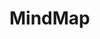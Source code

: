 # MindMap


<svg id="markmap-target" style="width: 100%; height: 75vh;"></svg>
<div id="markmap-source" hidden>

    # SzFMV


    ## Agile

    ### SCRUM

    #### Roles

    ##### Scrum Master

    - Developer Representative
    - Impediment handler
    - Facilitator
    - Ensures calm and uninterrupted working

    ##### Product Owner

    - Customer Representative
    - Creates PB
    - Prioritizese PB

    ##### Developer

    ##### Team

    - Self-organizing
    - Cross-functional

    #### Epic

    ##### User Story

    - Task

    #### Events

    ##### Sprint Planning

    ##### Daily Standup

    - 3 questions
    - TimeBox
    - Always on the same time and at the same place
    - Standing up

    ##### Backlog Grooming

    ###### Refinement of User Story DoD

    - SMART goals

    ###### Effort estimation

    ##### Retrospective

    ##### Demo

    ##### Sprint Review

    #### Artifacts

    - Sprint Backlog
    - Product Backlog
    - Sprint Goal
    - Definition of Done
    - Burndown Chart
    - Board

    ### Kanban

    - Continuous (not iterative)
    - No roles, no events
    - Board necessary - pick top right task

    ### Culture / Mindset

    #### Agile Manifesto

    - Agile Principles

    #### Iterative

    #### Change handling

    ### Waterfall / V-Model

    ### Business Value


    ## Clean Code

    ### Communication

    - understanding what it does

    ### Style Guideline

    #### Naming

    ##### Variables

    - Why?

    ##### Function

    - Short functions
    - Does one thing

    ##### Scope

    - Functions - one scope
    - Variables - Scope

    ### Self Documenting - No comments

    ### Code Smells

    - Long function
    - Too many parameters
    - God Class
    - Boolean parameter
    - Magic number
    - Circular dependency
    - Too complex (cyclomatic complexity)

    ### Refactoring

    - Box scout mantra


    ## Review

    ### What?

    - Requirement
    - Architecture
    - Design
    - Work events
    - Code
    - Everything
    - Work product - not the developer

    ### Why?

    - Avoid errors

    ### Who?

    - Anyone who's competent in the topic

    ### Levels

    #### Formal

    - Traceable
    - Documented
    - Rule Based

    ##### Type

    - Walkthrough
    - Inspection
    - Technical

    ##### Dedicated roles

    - Minute taker
    - Expert
    - Moderator

    #### Informal

    - Over the shoulder
    - Pair Programming

    ### Finding

    #### Severe / Major

    - must be changed

    #### Suggestion / Minor

    - may be changed

    #### Question

    - WTF?

    #### Action

    - Ignore
    - Fix
    - Answer
    - Explain
    - Promote

    ### Debug Ducky


    ## Legacy Code

    ### SOLID

    #### Design Principles

    - **S**ingle Responsibility
    - **O**pen-closed
    - **L**iskov's Substitution
    - **I**nterface Segregation
    - **D**ependency Inversion

    ### Code without tests

    - Gets better or worse?

    ### Sprout

    - method
    - class

    ### Avoid, rewrite

    ### Legacy Code Dilemma

    - Can't change the code without adding tests
    - Have to change the code to add tests

    ### Seams

    - Change the behaviour without changing the code
    - Object Seam
    - Linker Seam
    - Preprocessor

    ### Reason of change

    #### Performance

    - Optimization

    #### Functionality

    - Bugfix
    - New Feature

    #### Structure

    - Refactoring

    ### Overestimation

    - Get the oppurtunity to reverse legacy

    ## Test Driven Development

    ### Software Unit

    - Function
    - Class
    - Module

    ### Test Suite

    #### Test Case

    ##### Test

    - Single Assert
    - Logical, not semantical

    #### Fast as hell

    - ms fast
    - Effectiveness
    - Flow

    ### AAA(A) Rule

    #### Arrange

    - Set up system under test
    - Dependencies

    ##### Mocking

    - Database
    - Hardware

    ###### Mock object

    - Dummy
    - Stub
    - Fake
    - Mock
    - Spy

    #### Act

    - Do the needful

    #### Assert

    - Expected vs. Actual
    - Single Assert

    #### (Annihilate)

    - Free resource

    ### Red -> Green -> Refactor

    - Write a failing test
    - Make the test pass
        - Code Golf
        - As little code as possible
    - Refactor

    ### Fastest feedback

    ### Safety net

    ### Getting stuck

    - Transformation Priorities

    ### Done

    - Potato mantra


    ## Continuous Integration

    ### Interrupt

    - Loosing hours of work

    ### Workload reduction

    ### Work automation

    ### Structure

    #### Version Tracking

    ##### Best Practices

    - Syncronize often
    - Small changes
    - Merge often
    - Independent tasks

    #### Continuous Integration Server

    - Automatic Build
        - Jobs / Pipelines
    - Automatic Integration
    - Automatic Test
    - Automatic Release
    - Automatic Deploy

    #### Feedback to stakeholders

    ### Trigger

    - Nightly Build
        - time based
    - Trigger
        - Push
        - Pull Request
    - Manual

    ### DevOps

    - Developers
    - Operations

    ### Integration Strategy

    - Bottom-Up
    - Top-Down
    - Big-Bang
    - Ricky-Hardest

    ### Levels

    - Unit
    - Integration
    - Feature
    - System
    - Acceptance
    - Manual


    ## Architecture


</div>
